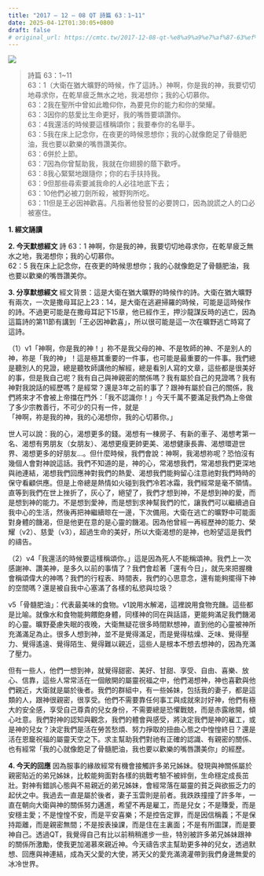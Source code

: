 ```yaml
---
title: "2017 – 12 – 08 QT 詩篇 63：1~11"
date: 2025-04-12T01:30:05+0800
draft: false
# original_url: https://cmtc.tw/2017-12-08-qt-%e8%a9%a9%e7%af%87-63%ef%bc%9a111
---
```


![](/images/qt.jpg)
> 詩篇 63：1\~11  
> 63：1（大衛在猶大曠野的時候，作了這詩。）神啊，你是我的神，我要切切地尋求你，在乾旱疲乏無水之地，我渴想你；我的心切慕你。  
> 63：2我在聖所中曾如此瞻仰你，為要見你的能力和你的榮耀。  
> 63：3因你的慈愛比生命更好，我的嘴唇要頌讚你。  
> 63：4我還活的時候要這樣稱頌你；我要奉你的名舉手。  
> 63：5我在床上記念你，在夜更的時候思想你；我的心就像飽足了骨髓肥油，我也要以歡樂的嘴唇讚美你。  
> 63：6併於上節。  
> 63：7因為你曾幫助我，我就在你翅膀的蔭下歡呼。  
> 63：8我心緊緊地跟隨你；你的右手扶持我。  
> 63：9但那些尋索要滅我命的人必往地底下去；  
> 63：10他們必被刀劍所殺，被野狗所吃。  
> 63：11但是王必因神歡喜。凡指著他發誓的必要誇口，因為說謊之人的口必被塞住。

**1. 經文誦讀**

**2.  今天默想經文**
詩 63：1 神啊，你是我的神，我要切切地尋求你，在乾旱疲乏無水之地，我渴想你；我的心切慕你。  
62：5 我在床上記念你，在夜更的時候思想你；我的心就像飽足了骨髓肥油，我也要以歡樂的嘴唇讚美你。

**3. 分享默想經文**
經文背景：這是大衛在猶大曠野的時候作的詩。大衛在猶大曠野有兩次，一次是撒母耳記上23：14，是大衛在逃避掃羅的時候，可能是這時候作的詩。不過更可能是在撒母耳記下15章，他已經作王，押沙龍謀反時的逃亡，因為這篇詩的第11節有講到「王必因神歡喜」，所以很可能是這一次在曠野逃亡時寫了這詩。

（1）v1「神啊，你是我的神！」祢不是我父母的神、不是牧師的神、不是別人的神，祢是「我的神」！這是極其重要的一件事，也可能是最重要的一件事。我們總是聽別人的見證，總是聽牧師講他的解經，總是看別人寫的文章，這些都是很美好的事，但是我自己呢？我有自己與神親密的關係嗎？我有屬於自己的見證嗎？我有神對我說話的經歷嗎？是經常？還是3年之前的事了？跟神有屬於自己的關係，我們將來才不會被上帝擋在門外：「我不認識你！」今天千萬不要滿足我們為上帝做了多少宗教善行，不可少的只有一件，就是  
「神啊，祢是我的神，我的心渴想你，我的心切慕你。」

世人可以說：我的心，渴想更多的錢。渴想有一棟房子、有新的車子、渴想考第一名、渴想有男朋友（女朋友）、渴想更瘦更帥更美、渴想健康長壽、渴想環遊世界、渴想更多的好朋友…。但什麼時候，我們會說：神啊，我渴想祢呢？恐怕沒有幾個人會對神說這話。我們不知道的是，神的心，常渴想我們，常渴想我們更深地與祂連結，渴想我們回應神對我們的熱愛、渴想我們能夠留心注意祂對我們時時的保守看顧供應。但是上帝總是熱情如火碰到我們冷若冰霜，我們經常是毫不領情。直等到我們在世上挫折了，灰心了，絕望了，我們才想到神，不是想到神的愛，而是想到神的能力。不是想到愛神，而是想到求神幫我們的忙，讓我們可以繼續過自我中心的生活，然後再把神繼續晾在一邊，下次備用。大衛在逃亡的曠野中可能面對身體的饑渴，但是他更在意的是心靈的饑渴。因為他曾經一再經歷神的能力、榮耀（v2）、慈愛（v3），超過生命的美好，所以大衛渴想的是神，也盼望這是我們的禱告。

（2）v4「我還活的時候要這樣稱頌你。」這是因為死人不能稱頌神。我們上一次感謝神、讚美神，是多久以前的事情了？我們會趁著「還有今日」，就先來把握機會稱頌偉大的神嗎？我們的行程表、時間表，我們的心思意念，還有能夠擺得下神的空間嗎？還是被自我中心塞滿了各樣的私慾與垃圾？

v5「骨髓肥油」：代表最美味的食物。v1說用水解渴，這裡說用食物充饑。這些都是比喻。就像水和食物能夠餵飽身體，同樣神的同在與話語，更能夠滿足我們饑渴的心靈。曠野憂慮失眠的夜晚，大衛無疑花很多時間默想神，直到他的心靈被神所充滿滿足為止。很多人想到神，並不是覺得滿足，而是覺得枯燥、乏味、覺得壓力、覺得遙遠、覺得陌生、覺得難以親近，這些人是根本不想去想神的，因為充滿了壓力。

但有一些人，他們一想到神，就覺得甜密、美好、甘甜、享受、自由、喜樂、放心、信靠，這些人常常活在一個敞開的屬靈祝福之中，他們渴想神，神也喜歡與他們親近，大衛就是屬於後者。我們的群組中，有一些姊妹，包括我的妻子，都是這類的人，跟神很親密，很享受。他們不需要靠任何事工與成就來討好神，他們有極大的安全感，享受自己尊貴的兒女身份，不需要總是恐懼戰兢，而是赤露敞開，傾心吐意。我們對神的認知與觀念，我們的體會與感受，將決定我們是神的雇工，或是神的兒女？決定我們是活在勞苦愁煩、努力掙取的扭曲心態之中惶惶終日？還是活在恩竉祝福的屬靈天空之下。求主幫助我們對祂有正確的認識、有親密的關係、也有經常「我的心就像飽足了骨髓肥油，我也要以歡樂的嘴唇讚美你」的經歷。

**4. 今天的回應**
因為服事的緣故經常有機會接觸許多弟兄姊妹。發現與神關係屬於親密貼近的弟兄姊妹，比較能夠面對各樣的挑戰考驗不被絆倒，生命穩定成長茁壯。對神有錯誤心態與不易親近的弟兄姊妹，會經常落在屬靈的貧乏與欲振乏力的起伏之中。我過去一直是屬於後者，妻子玉雲則是前者。我跌跌撞撞了許多年，一直在朝向大衛與神的關係努力邁進，希望不再是雇工，而是兒女；不是賺愛，而是安穩主愛；不是惶惶不安，而是平安喜樂；不是控告定罪，而是因信稱義；不是保持距離，而是親密無間；不是按表操課，而是住在主裏面；不是有所圖謀，而是要神自己。透過QT，我覺得自己有比以前稍稍進步一些，特別被許多弟兄姊妹跟神的關係所激勵，使我更加渴慕來親近神。今天禱告求主幫助更多神的兒女，透過默想、回應與神連結，成為天父愛的大使，將天父的愛充滿澆灌帶到我們身邊無愛的冰冷世界。
